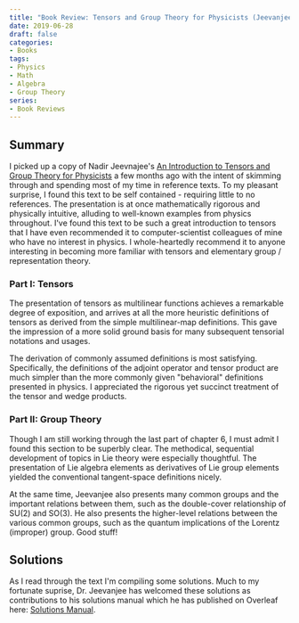 ```yaml
---
title: "Book Review: Tensors and Group Theory for Physicists (Jeevanjee)"
date: 2019-06-28
draft: false
categories:
- Books
tags:
- Physics
- Math
- Algebra
- Group Theory
series:
- Book Reviews
---
```


## Summary
I picked up a copy of Nadir Jeevnajee's [An Introduction to Tensors and Group Theory for Physicists](https://amzn.to/2XzHfp2)
a few months ago with the intent of skimming through and spending most of my time in reference texts. To my pleasant
surprise, I found this text to be self contained - requiring little to no references. The presentation is at once 
mathematically rigorous and physically intuitive, alluding to well-known examples from physics throughout. I've found this
text to be such a great introduction to tensors that I have even recommended it to computer-scientist colleagues of mine
who have no interest in physics. I whole-heartedly recommend it to anyone interesting in becoming more familiar with tensors
and elementary group / representation theory.

### Part I: Tensors
The presentation of tensors as multilinear functions achieves a remarkable degree of exposition, and arrives at all the 
more heuristic definitions of tensors as derived from the simple multilinear-map definitions. This gave the impression
of a more solid ground basis for many subsequent tensorial notations and usages.

The derivation of commonly assumed definitions is most satisfying. Specifically, the definitions of the adjoint operator
and tensor product are much simpler than the more commonly given "behavioral" definitions presented in physics. I appreciated
the rigorous yet succinct treatment of the tensor and wedge products.

### Part II: Group Theory
Though I am still working through the last part of chapter 6, I must admit I found this section to be superbly clear. The 
methodical, sequential development of topics in Lie theory were especially thoughtful. The presentation of Lie algebra elements
as derivatives of Lie group elements yielded the conventional tangent-space definitions nicely. 

At the same time, Jeevanjee also presents many common groups and the important relations between them, such as the double-cover 
relationship of SU(2) and SO(3). He also presents the higher-level relations between the various common groups, such as the
quantum implications of the Lorentz (improper) group. Good stuff!

## Solutions
As I read through the text I'm compiling some solutions. Much to my fortunate suprise, Dr. Jeevanjee has welcomed these 
solutions as contributions to his solutions manual which he has published on 
Overleaf here: [Solutions Manual](https://www.overleaf.com/read/smdmygtbwtxk).

